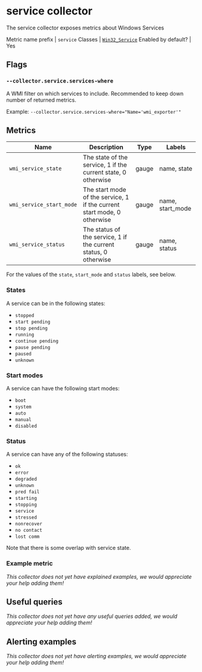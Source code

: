 # service collector

The service collector exposes metrics about Windows Services

Metric name prefix | `service`
Classes             | [`Win32_Service`](https://msdn.microsoft.com/en-us/library/aa394418(v=vs.85).aspx)
Enabled by default? | Yes

## Flags

### `--collector.service.services-where`

A WMI filter on which services to include. Recommended to keep down number of returned metrics.

Example: `--collector.service.services-where="Name='wmi_exporter'"`

## Metrics

Name | Description | Type | Labels
-----|-------------|------|-------
`wmi_service_state` | The state of the service, 1 if the current state, 0 otherwise | gauge | name, state
`wmi_service_start_mode` | The start mode of the service, 1 if the current start mode, 0 otherwise | gauge | name, start_mode
`wmi_service_status` | The status of the service, 1 if the current status, 0 otherwise | gauge | name, status

For the values of the `state`, `start_mode` and `status` labels, see below.

### States

A service can be in the following states:
- `stopped`
- `start pending`
- `stop pending`
- `running`
- `continue pending`
- `pause pending`
- `paused`
- `unknown`

### Start modes

A service can have the following start modes:
- `boot`
- `system`
- `auto`
- `manual`
- `disabled`

### Status

A service can have any of the following statuses:
- `ok`
- `error`
- `degraded`
- `unknown`
- `pred fail`
- `starting`
- `stopping`
- `service`
- `stressed`
- `nonrecover`
- `no contact`
- `lost comm`

Note that there is some overlap with service state.

### Example metric
_This collector does not yet have explained examples, we would appreciate your help adding them!_

## Useful queries
_This collector does not yet have any useful queries added, we would appreciate your help adding them!_

## Alerting examples
_This collector does not yet have alerting examples, we would appreciate your help adding them!_
